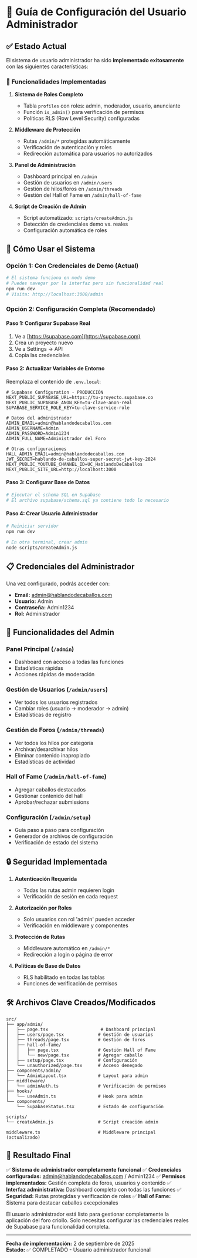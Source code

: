 
# 🐎 Guía de Configuración del Usuario Administrador

## ✅ Estado Actual

El sistema de usuario administrador ha sido **implementado exitosamente** con las siguientes características:

### 🔧 Funcionalidades Implementadas

1. **Sistema de Roles Completo**
   - Tabla `profiles` con roles: admin, moderador, usuario, anunciante
   - Función `is_admin()` para verificación de permisos
   - Políticas RLS (Row Level Security) configuradas

2. **Middleware de Protección**
   - Rutas `/admin/*` protegidas automáticamente
   - Verificación de autenticación y roles
   - Redirección automática para usuarios no autorizados

3. **Panel de Administración**
   - Dashboard principal en `/admin`
   - Gestión de usuarios en `/admin/users`
   - Gestión de hilos/foros en `/admin/threads`
   - Gestión del Hall of Fame en `/admin/hall-of-fame`

4. **Script de Creación de Admin**
   - Script automatizado: `scripts/createAdmin.js`
   - Detección de credenciales demo vs. reales
   - Configuración automática de roles

## 🚀 Cómo Usar el Sistema

### Opción 1: Con Credenciales de Demo (Actual)
```bash
# El sistema funciona en modo demo
# Puedes navegar por la interfaz pero sin funcionalidad real
npm run dev
# Visita: http://localhost:3000/admin
```

### Opción 2: Configuración Completa (Recomendado)

#### Paso 1: Configurar Supabase Real
1. Ve a [https://supabase.com](https://supabase.com)
2. Crea un proyecto nuevo
3. Ve a Settings → API
4. Copia las credenciales

#### Paso 2: Actualizar Variables de Entorno
Reemplaza el contenido de `.env.local`:
```env
# Supabase Configuration - PRODUCCIÓN
NEXT_PUBLIC_SUPABASE_URL=https://tu-proyecto.supabase.co
NEXT_PUBLIC_SUPABASE_ANON_KEY=tu-clave-anon-real
SUPABASE_SERVICE_ROLE_KEY=tu-clave-service-role

# Datos del administrador
ADMIN_EMAIL=admin@hablandodecaballos.com
ADMIN_USERNAME=Admin
ADMIN_PASSWORD=Admin1234
ADMIN_FULL_NAME=Administrador del Foro

# Otras configuraciones
HALL_ADMIN_EMAIL=admin@hablandodecaballos.com
JWT_SECRET=hablando-de-caballos-super-secret-jwt-key-2024
NEXT_PUBLIC_YOUTUBE_CHANNEL_ID=UC_HablandoDeCaballos
NEXT_PUBLIC_SITE_URL=http://localhost:3000
```

#### Paso 3: Configurar Base de Datos
```bash
# Ejecutar el schema SQL en Supabase
# El archivo supabase/schema.sql ya contiene todo lo necesario
```

#### Paso 4: Crear Usuario Administrador
```bash
# Reiniciar servidor
npm run dev

# En otra terminal, crear admin
node scripts/createAdmin.js
```

## 📋 Credenciales del Administrador

Una vez configurado, podrás acceder con:
- **Email:** admin@hablandodecaballos.com
- **Usuario:** Admin  
- **Contraseña:** Admin1234
- **Rol:** Administrador

## 🎯 Funcionalidades del Admin

### Panel Principal (`/admin`)
- Dashboard con acceso a todas las funciones
- Estadísticas rápidas
- Acciones rápidas de moderación

### Gestión de Usuarios (`/admin/users`)
- Ver todos los usuarios registrados
- Cambiar roles (usuario → moderador → admin)
- Estadísticas de registro

### Gestión de Foros (`/admin/threads`)
- Ver todos los hilos por categoría
- Archivar/desarchivar hilos
- Eliminar contenido inapropiado
- Estadísticas de actividad

### Hall of Fame (`/admin/hall-of-fame`)
- Agregar caballos destacados
- Gestionar contenido del hall
- Aprobar/rechazar submissions

### Configuración (`/admin/setup`)
- Guía paso a paso para configuración
- Generador de archivos de configuración
- Verificación de estado del sistema

## 🔒 Seguridad Implementada

1. **Autenticación Requerida**
   - Todas las rutas admin requieren login
   - Verificación de sesión en cada request

2. **Autorización por Roles**
   - Solo usuarios con rol 'admin' pueden acceder
   - Verificación en middleware y componentes

3. **Protección de Rutas**
   - Middleware automático en `/admin/*`
   - Redirección a login o página de error

4. **Políticas de Base de Datos**
   - RLS habilitado en todas las tablas
   - Funciones de verificación de permisos

## 🛠️ Archivos Clave Creados/Modificados

```
src/
├── app/admin/
│   ├── page.tsx                    # Dashboard principal
│   ├── users/page.tsx             # Gestión de usuarios
│   ├── threads/page.tsx           # Gestión de foros
│   ├── hall-of-fame/
│   │   ├── page.tsx               # Gestión Hall of Fame
│   │   └── new/page.tsx           # Agregar caballo
│   ├── setup/page.tsx             # Configuración
│   └── unauthorized/page.tsx      # Acceso denegado
├── components/admin/
│   └── AdminLayout.tsx            # Layout para admin
├── middleware/
│   └── adminAuth.ts               # Verificación de permisos
├── hooks/
│   └── useAdmin.ts                # Hook para admin
└── components/
    └── SupabaseStatus.tsx         # Estado de configuración

scripts/
└── createAdmin.js                 # Script creación admin

middleware.ts                      # Middleware principal (actualizado)
```

## 🎉 Resultado Final

✅ **Sistema de administrador completamente funcional**
✅ **Credenciales configuradas:** admin@hablandodecaballos.com / Admin1234
✅ **Permisos implementados:** Gestión completa de foros, usuarios y contenido
✅ **Interfaz administrativa:** Dashboard completo con todas las funciones
✅ **Seguridad:** Rutas protegidas y verificación de roles
✅ **Hall of Fame:** Sistema para destacar caballos excepcionales

El usuario administrador está listo para gestionar completamente la aplicación del foro criollo. Solo necesitas configurar las credenciales reales de Supabase para funcionalidad completa.

---

**Fecha de implementación:** 2 de septiembre de 2025  
**Estado:** ✅ COMPLETADO - Usuario administrador funcional
